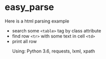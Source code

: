 # easy_parse
Here is a html parsing example
* search some `<table>` tag <table> by class attribute
* find row `<tr>` with some text in cell `<td>`
* print all row

Using: Python 3.6, requests, lxml, xpath
